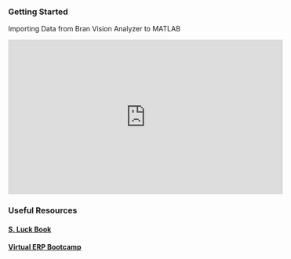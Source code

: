 
### Getting Started
Importing Data from Bran Vision Analyzer to MATLAB

<iframe width="560" height="315" src="https://www.youtube.com/embed/wyLg40dLwJo" title="YouTube video player" frameborder="0" allow="accelerometer; autoplay; clipboard-write; encrypted-media; gyroscope; picture-in-picture" allowfullscreen></iframe>

### Useful Resources
#### [S. Luck Book](https://github.com/JonahKember/Developmental-Neuroscience-Lab-Toolbox/tree/gh-pages/Luck-Book)
#### [Virtual ERP Bootcamp](https://courses.erpinfo.org/courses/Intro-to-ERPs)

